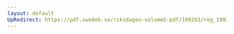 ```yaml
---
layout: default
UpRedirect: https://pdf.swedeb.se/riksdagen-volumeG-pdf/199293/reg_199293/reg_199293_0068.pdf
---
```

